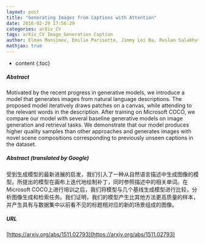 ```yaml
---
layout: post
title: "Generating Images from Captions with Attention"
date: 2016-02-29 17:56:29
categories: arXiv_CV
tags: arXiv_CV Image_Generation Caption
author: Elman Mansimov, Emilio Parisotto, Jimmy Lei Ba, Ruslan Salakhutdinov
mathjax: true
---
```


* content
{:toc}

##### Abstract
Motivated by the recent progress in generative models, we introduce a model that generates images from natural language descriptions. The proposed model iteratively draws patches on a canvas, while attending to the relevant words in the description. After training on Microsoft COCO, we compare our model with several baseline generative models on image generation and retrieval tasks. We demonstrate that our model produces higher quality samples than other approaches and generates images with novel scene compositions corresponding to previously unseen captions in the dataset.

##### Abstract (translated by Google)
受到生成模型的最新进展的启发，我们引入了一种从自然语言描述中生成图像的模型。所提出的模型在画布上迭代地绘制补丁，同时参照描述中的相关单词。在Microsoft COCO上进行培训之后，我们将模型与几个基线生成模型进行比较，分析图像生成和检索任务。我们证明，我们的模型产生比其他方法更高质量的样本，并产生具有与数据集中以前看不见的标题相对应的新的场景组成的图像。

##### URL
[https://arxiv.org/abs/1511.02793](https://arxiv.org/abs/1511.02793)

